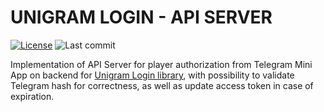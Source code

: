 # UNIGRAM LOGIN - API SERVER

[![License](https://img.shields.io/github/license/MrVeit/Veittech-UnigramLogin-ServerAPI?color=318CE7&style=flat-square&logo=github&logoColor=E0FFFF)](LICENSE)
![Last commit](https://img.shields.io/github/last-commit/MrVeit/Veittech-UnigramLogin-ServerAPI/master?color=318CE7&style=flat-square&logo=alwaysdata&logoColor=E0FFFF)

Implementation of API Server for player authorization from Telegram Mini App on backend for [Unigram Login library](https://github.com/MrVeit/Veittech-UnigramLogin), with possibility to validate Telegram hash for correctness, as well as update access token in case of expiration.
